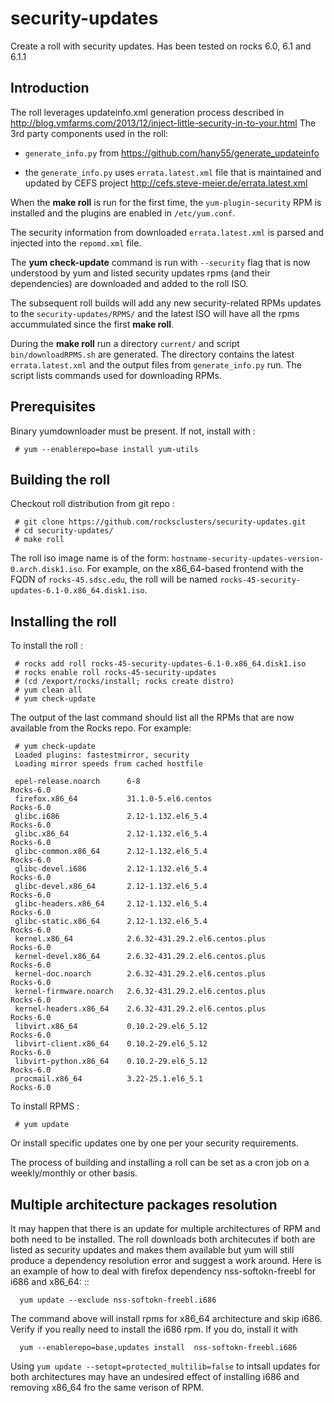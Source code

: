 security-updates
================

Create a roll with security updates.  Has been tested on rocks 6.0, 6.1 and 6.1.1

Introduction
--------------
The roll leverages updateinfo.xml generation process described in
http://blog.vmfarms.com/2013/12/inject-little-security-in-to-your.html
The 3rd party components used in the roll:
 
+ ``generate_info.py`` from https://github.com/hany55/generate_updateinfo

+ the ``generate_info.py`` uses ``errata.latest.xml`` file that is maintained and updated 
  by CEFS project http://cefs.steve-meier.de/errata.latest.xml

When the **make roll** is run for the first time, the ``yum-plugin-security`` RPM is installed
and the plugins are enabled in ``/etc/yum.conf``.

The security information from downloaded ``errata.latest.xml`` is parsed and injected into
the ``repomd.xml`` file.  

The **yum check-update** command is run with ``--security`` flag that is now understood by yum
and listed security updates rpms (and their dependencies) are downloaded and added to the roll ISO.

The subsequent roll builds will add any new security-related RPMs updates to the ``security-updates/RPMS/`` 
and the latest ISO will have all the rpms accummulated since the first **make roll**.

During the **make roll** run a directory ``current/``  and script ``bin/downloadRPMS.sh`` are generated.
The directory contains the latest ``errata.latest.xml``  and the output files from ``generate_info.py`` run. 
The script lists commands used for downloading RPMs. 


Prerequisites
--------------

Binary yumdownloader must be present. If not, install with :

     # yum --enablerepo=base install yum-utils

Building the roll
-----------------

Checkout roll distribution from git repo :

     # git clone https://github.com/rocksclusters/security-updates.git  
     # cd security-updates/  
     # make roll

The roll iso image name is of the form: ``hostname-security-updates-version-0.arch.disk1.iso``. 
For example, on the x86_64-based frontend with the FQDN of ``rocks-45.sdsc.edu``, the roll 
will be named ``rocks-45-security-updates-6.1-0.x86_64.disk1.iso``.


Installing the roll
---------------------

To install the roll :  

     # rocks add roll rocks-45-security-updates-6.1-0.x86_64.disk1.iso
     # rocks enable roll rocks-45-security-updates   
     # (cd /export/rocks/install; rocks create distro)  
     # yum clean all  
     # yum check-update  


The output of the last command should list all the RPMs that are now available from the Rocks repo.
For example:   

     # yum check-update
     Loaded plugins: fastestmirror, security
     Loading mirror speeds from cached hostfile

     epel-release.noarch      6-8                                     Rocks-6.0
     firefox.x86_64           31.1.0-5.el6.centos                     Rocks-6.0
     glibc.i686               2.12-1.132.el6_5.4                      Rocks-6.0
     glibc.x86_64             2.12-1.132.el6_5.4                      Rocks-6.0
     glibc-common.x86_64      2.12-1.132.el6_5.4                      Rocks-6.0
     glibc-devel.i686         2.12-1.132.el6_5.4                      Rocks-6.0
     glibc-devel.x86_64       2.12-1.132.el6_5.4                      Rocks-6.0
     glibc-headers.x86_64     2.12-1.132.el6_5.4                      Rocks-6.0
     glibc-static.x86_64      2.12-1.132.el6_5.4                      Rocks-6.0
     kernel.x86_64            2.6.32-431.29.2.el6.centos.plus         Rocks-6.0
     kernel-devel.x86_64      2.6.32-431.29.2.el6.centos.plus         Rocks-6.0
     kernel-doc.noarch        2.6.32-431.29.2.el6.centos.plus         Rocks-6.0
     kernel-firmware.noarch   2.6.32-431.29.2.el6.centos.plus         Rocks-6.0
     kernel-headers.x86_64    2.6.32-431.29.2.el6.centos.plus         Rocks-6.0
     libvirt.x86_64           0.10.2-29.el6_5.12                      Rocks-6.0
     libvirt-client.x86_64    0.10.2-29.el6_5.12                      Rocks-6.0
     libvirt-python.x86_64    0.10.2-29.el6_5.12                      Rocks-6.0
     procmail.x86_64          3.22-25.1.el6_5.1                       Rocks-6.0
     
To install RPMS :

     # yum update  

Or install specific updates one by one per your security requirements.

The process of building and installing a roll  can be set as a cron job on a weekly/monthly
or other basis. 

Multiple architecture packages resolution
------------------------------------------

It may happen that there is an update for multiple architectures of RPM and both
need to be installed. The roll downloads both architecutes if both are listed as security updates
and makes them available but yum will still produce a dependency resolution error and suggest a work around. 
Here is an example of how to deal with firefox dependency nss-softokn-freebl for i686 and x86_64: ::

      yum update --exclude nss-softokn-freebl.i686

The command above will install rpms for x86_64 architecture and skip i686. Verify if you really need to install 
the i686 rpm. If you do, install it with 

      yum --enablerepo=base,updates install  nss-softokn-freebl.i686

Using ``yum update --setopt=protected_multilib=false`` to intsall updates for both architectures may have an undesired
effect of installing i686 and removing x86_64 fro the same verison of RPM. 

 

